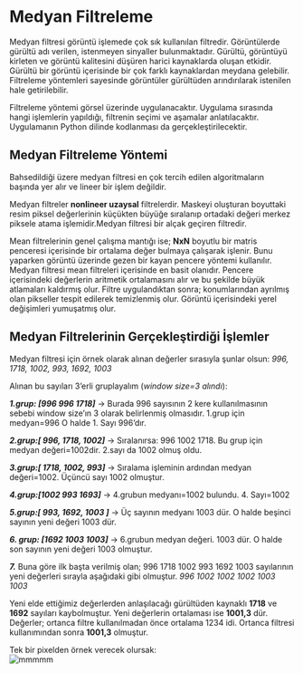 # Medyan Filtreleme

Medyan filtresi görüntü işlemede çok sık kullanılan filtredir. Görüntülerde gürültü adı verilen, istenmeyen sinyaller bulunmaktadır. Gürültü, görüntüyü kirleten ve görüntü kalitesini düşüren harici kaynaklarda oluşan etkidir. Gürültü bir görüntü içerisinde bir çok farklı kaynaklardan meydana gelebilir. Filtreleme yöntemleri sayesinde görüntüler gürültüden arındırılarak istenilen hale getirilebilir.

Filtreleme yöntemi görsel üzerinde uygulanacaktır. Uygulama sırasında hangi işlemlerin yapıldığı, filtrenin seçimi ve aşamalar anlatılacaktır. Uygulamanın Python dilinde kodlanması da gerçekleştirilecektir.

## Medyan Filtreleme Yöntemi

Bahsedildiği üzere medyan filtresi en çok tercih edilen algoritmaların başında yer alır ve lineer bir işlem değildir.

Medyan filtreler **nonlineer uzaysal** filtrelerdir. Maskeyi oluşturan boyuttaki resim piksel değerlerinin küçükten büyüğe sıralanıp ortadaki değeri merkez piksele atama işlemidir.Medyan filtresi bir alçak geçiren filtredir.

Mean filtrelerinin genel çalışma mantığı ise; **NxN** boyutlu bir matris penceresi içerisinde bir ortalama değer bulmaya çalışarak işlenir. Bunu yaparken görüntü üzerinde gezen bir kayan pencere yöntemi kullanılır. Medyan filtresi mean filtreleri içerisinde en basit olanıdır. Pencere içerisindeki değerlerin aritmetik ortalamasını alır ve bu şekilde büyük atlamaları kaldırmış olur. Filtre uygulandıktan sonra; konumlarından ayrılmış olan pikseller tespit edilerek temizlenmiş olur. Görüntü içerisindeki yerel değişimleri yumuşatmış olur.

## Medyan Filtrelerinin Gerçekleştirdiği İşlemler

Medyan filtresi için örnek olarak alınan değerler sırasıyla şunlar olsun:
*996, 1718, 1002, 993, 1692, 1003*

Alınan bu sayıları 3’erli gruplayalım (*window size=3 alındı*):

***1.grup: [996 996 1718]***  → Burada 996 sayısının 2 kere kullanılmasının sebebi window size’ın 3 olarak belirlenmiş olmasıdır. 1.grup için medyan=996 O halde 1. Sayı 996’dır. 

***2.grup:[ 996, 1718, 1002]***  → Sıralanırsa: 996 1002 1718. Bu grup için medyan değeri=1002dir. 2.sayı da 1002 olmuş oldu. 

***3.grup:[ 1718, 1002, 993]*** → Sıralama işleminin ardından medyan değeri=1002. Üçüncü sayı 1002 olmuştur.  

***4.grup:[1002 993 1693]*** → 4.grubun medyanı=1002 bulundu. 4. Sayı=1002 

***5.grup:[ 993, 1692, 1003 ]*** →  Üç sayının medyanı 1003 dür. O halde beşinci sayının yeni değeri 1003 dür.

***6. grup: [1692 1003 1003]*** → 6.grubun medyan değeri. 1003 dür. O halde son sayının yeni değeri 1003 olmuştur. 

***7.*** Buna göre ilk başta verilmiş olan; 996 1718 1002 993 1692 1003 sayılarının yeni değerleri sırayla aşağıdaki gibi olmuştur.
*996 1002 1002 1002 1003 1003*

Yeni elde ettiğimiz değerlerden anlaşılacağı gürültüden kaynaklı **1718** ve **1692** sayıları kaybolmuştur. Yeni değerlerin ortalaması ise **1001,3** dür.
Değerler; ortanca filtre kullanılmadan önce ortalama 1234 idi. Ortanca filtresi kullanımından sonra **1001,3** olmuştur.

Tek bir pixelden örnek verecek olursak:<br>
![mmmmm](https://user-images.githubusercontent.com/59111328/135754045-ad052ce5-2c0a-4983-b696-49baa7010432.png|width=100)



